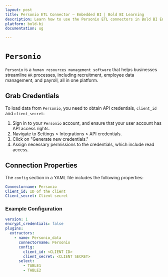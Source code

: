 ```yaml
---
layout: post
title: Personio ETL Connector – Embedded BI | Bold BI Learning
description: Learn how to use the Personio ETL connectors in Bold BI Enterprise Edition. Discover simple steps to integrate data smoothly and make the most of your analytics.
platform: bold-bi
documentation: ug

---
```


# ``Personio``

``Personio`` is a ``human resources management software`` that helps businesses streamline ``HR`` processes, including recruitment, employee data management, and payroll, all in one platform.

## Grab Credentials

To load data from ``Personio``, you need to obtain API credentials, `client_id` and `client_secret`:

1. Sign in to your ``Personio`` account, and ensure that your user account has API access rights.
2. Navigate to Settings > Integrations > API credentials.
3. Click on "Generate new credentials."
4. Assign necessary permissions to the credentials, which include read access.

## Connection Properties

The `config` section in a YAML file includes the following properties:

```yaml
Connectorname: Personio
Client_id: ID of the client
Client_secret: Client secret
```

### Example Configuration

```yaml
version: 1
encrypt_credentials: false
plugins:
  extractors:
    - name: Personio_data
      connectorname: Personio
      config:
        client_id: <CLIENT ID>
        client_secret: <CLIENT SECRET>
      select:
        - TABLE1
        - TABLE2
```